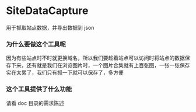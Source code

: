 # SiteDataCapture
用于抓取站点数据，并导出数据到 json <br>

### 为什么要做这个工具呢
因为有些站点时不时就更换域名，所以我们要趁着站点可以访问时将站点的数据保存下来，还有就是我们在浏览图片时，一个图片合集就有上百张图，一张一张保存实在太累了，我们只有抓一下就可以保存了，多方便 <br>

### 这个工具提供了什么功能
请看 doc 目录的需求陈述 <br>
